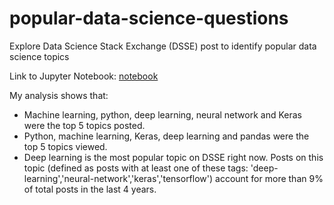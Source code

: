 # popular-data-science-questions
Explore Data Science Stack Exchange (DSSE) post to identify popular data science topics

Link to Jupyter Notebook: [notebook](Basics.ipynb)

My analysis shows that:
- Machine learning, python, deep learning, neural network and Keras were the top 5 topics posted.
- Python, machine learning, Keras, deep learning and pandas were the top 5 topics viewed.
- Deep learning is the most popular topic on DSSE right now. Posts on this topic (defined as posts with at least one of these tags: 'deep-learning','neural-network','keras','tensorflow') account for more than 9% of total posts in the last 4 years.
